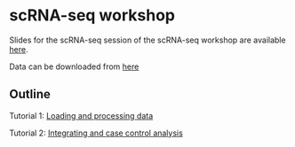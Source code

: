 # scRNA-seq workshop
Slides for the scRNA-seq session of the scRNA-seq workshop are available [here](docs/Single-cell-RNA-seq_slides.pdf).

Data can be downloaded from [here](https://www.dropbox.com/sh/wbvbo3ole1nokh3/AABFLQyFiWq0EM9cKoSTvNOma?dl=0)

## Outline 
Tutorial 1: [Loading and processing data](bin/pbmc_tutorial.html) 

Tutorial 2: [Integrating and case control analysis](bin/integration_tutorial.html)
